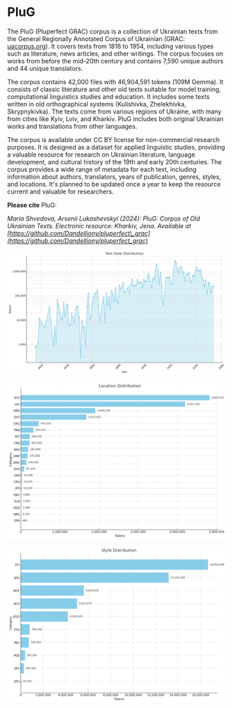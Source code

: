 # PluG

The PluG (Pluperfect GRAC) corpus is a collection of Ukrainian texts from the General Regionally Annotated Corpus of Ukrainian (GRAC: [uacorpus.org](uacorpus.org)). It covers texts from 1816 to 1954, including various types such as literature, news articles, and other writings. The corpus focuses on works from before the mid-20th century and contains 7,590 unique authors and 44 unique translators.

The corpus contains 42,000 files with 46,904,591 tokens (109M Gemma). It consists of classic literature and other old texts suitable for model training, computational linguistics studies and education. It includes some texts written in old orthographical systems (Kulishivka, Zhelekhivka, Skrypnykivka). The texts come from various regions of Ukraine, with many from cities like Kyiv, Lviv, and Kharkiv. PluG includes both original Ukrainian works and translations from other languages.

The corpus is available under CC BY license for non-commercial research purposes. It is designed as a dataset for applied linguistic studies, providing a valuable resource for research on Ukrainian literature, language development, and cultural history of the 19th and early 20th centuries. The corpus provides a wide range of metadata for each text, including information about authors, translators, years of publication, genres, styles, and locations. It's planned to be updated once a year to keep the resource current and valuable for researchers.

**Please cite** PluG:

_Maria Shvedova, Arsenii Lukashevskyi (2024): PluG: Corpus of Old Ukrainian Texts. Electronic resource: Kharkiv, Jena. Available at [https://github.com/Dandelliony/pluperfect\_grac](https://github.com/Dandelliony/pluperfect_grac)_

  

  

![](Files/image.png)  

![](Files/image%202.png)  

![](Files/image%203.png)